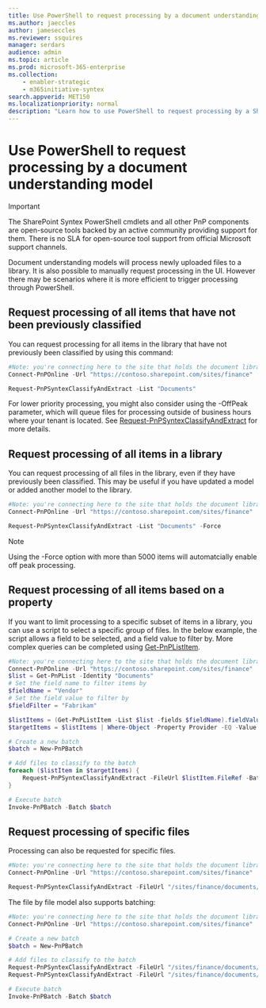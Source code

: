 ```yaml
---
title: Use PowerShell to request processing by a document understanding model
ms.author: jaeccles
author: jameseccles
ms.reviewer: ssquires
manager: serdars
audience: admin
ms.topic: article
ms.prod: microsoft-365-enterprise
ms.collection: 
    - enabler-strategic
    - m365initiative-syntex
search.appverid: MET150
ms.localizationpriority: normal
description: "Learn how to use PowerShell to request processing by a SharePoint Syntex document understanding model."
---
```


# Use PowerShell to request processing by a document understanding model

> [!IMPORTANT]
> The SharePoint Syntex PowerShell cmdlets and all other PnP components are open-source tools backed by an active community providing support for them. There is no SLA for open-source tool support from official Microsoft support channels.

Document understanding models will process newly uploaded files to a library. It is also possible to manually request processing in the UI. However there may be scenarios where it is more efficient to trigger processing through PowerShell.

## Request processing of all items that have not been previously classified

You can request processing for all items in the library that have not previously been classified by using this command:

```PowerShell
#Note: you're connecting here to the site that holds the document library you want to process
Connect-PnPOnline -Url "https://contoso.sharepoint.com/sites/finance"

Request-PnPSyntexClassifyAndExtract -List "Documents"
```

For lower priority processing, you might also consider using the -OffPeak parameter, which will queue files for processing outside of business hours where your tenant is located. See [Request-PnPSyntexClassifyAndExtract](https://pnp.github.io/powershell/cmdlets/Request-PnPSyntexClassifyAndExtract.html) for more details.

## Request processing of all items in a library

You can request processing of all files in the library, even if they have previously been classified. This may be useful if you have updated a model or added another model to the library.

```PowerShell
#Note: you're connecting here to the site that holds the document library you want to process
Connect-PnPOnline -Url "https://contoso.sharepoint.com/sites/finance"

Request-PnPSyntexClassifyAndExtract -List "Documents" -Force
```

> [!NOTE]
> Using the -Force option with more than 5000 items will automatcially enable off peak processing.

## Request processing of all items based on a property

If you want to limit processing to a specific subset of items in a library, you can use a script to select a specific group of files. In the below example, the script allows a field to be selected, and a field value to filter by. More complex queries can be completed using [Get-PnPListItem](https://pnp.github.io/powershell/cmdlets/Get-PnPListItem.html).

```PowerShell
#Note: you're connecting here to the site that holds the document library you want to process
Connect-PnPOnline -Url "https://contoso.sharepoint.com/sites/finance"
$list = Get-PnPList -Identity "Documents"
# Set the field name to filter items by
$fieldName = "Vendor"
# Set the field value to filter by
$fieldFilter = "Fabrikam"

$listItems = (Get-PnPListItem -List $list -fields $fieldName).fieldValues
$targetItems = $listItems | Where-Object -Property Provider -EQ -Value $fieldFilter

# Create a new batch
$batch = New-PnPBatch

# Add files to classify to the batch
foreach ($listItem in $targetItems) {
    Request-PnPSyntexClassifyAndExtract -FileUrl $listItem.FileRef -Batch $classifyBatch
}

# Execute batch
Invoke-PnPBatch -Batch $batch
```

## Request processing of specific files

Processing can also be requested for specific files.

```PowerShell
#Note: you're connecting here to the site that holds the document library you want to process
Connect-PnPOnline -Url "https://contoso.sharepoint.com/sites/finance"

Request-PnPSyntexClassifyAndExtract -FileUrl "/sites/finance/documents/contoso contract.docx"
```

The file by file model also supports batching:

```PowerShell
#Note: you're connecting here to the site that holds the document library you want to process
Connect-PnPOnline -Url "https://contoso.sharepoint.com/sites/finance"

# Create a new batch
$batch = New-PnPBatch

# Add files to classify to the batch
Request-PnPSyntexClassifyAndExtract -FileUrl "/sites/finance/documents/contoso contract.docx" -Batch $batch
Request-PnPSyntexClassifyAndExtract -FileUrl "/sites/finance/documents/relecloud contract.docx" -Batch $batch

# Execute batch
Invoke-PnPBatch -Batch $batch
```
